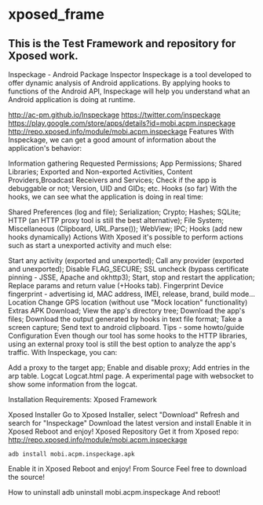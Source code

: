 # xposed_frame
This is the Test Framework and repository for Xposed work.
-------------------------------------------------------------
Inspeckage - Android Package Inspector
Inspeckage is a tool developed to offer dynamic analysis of Android applications. By applying hooks to functions of the Android API, Inspeckage will help you understand what an Android application is doing at runtime.

http://ac-pm.github.io/Inspeckage
https://twitter.com/inspeckage
https://play.google.com/store/apps/details?id=mobi.acpm.inspeckage
http://repo.xposed.info/module/mobi.acpm.inspeckage
Features
With Inspeckage, we can get a good amount of information about the application's behavior:

Information gathering
Requested Permissions;
App Permissions;
Shared Libraries;
Exported and Non-exported Activities, Content Providers,Broadcast Receivers and Services;
Check if the app is debuggable or not;
Version, UID and GIDs;
etc.
Hooks (so far)
With the hooks, we can see what the application is doing in real time:

Shared Preferences (log and file);
Serialization;
Crypto;
Hashes;
SQLite;
HTTP (an HTTP proxy tool is still the best alternative);
File System;
Miscellaneous (Clipboard, URL.Parse());
WebView;
IPC;
Hooks (add new hooks dynamically)
Actions
With Xposed it's possible to perform actions such as start a unexported activity and much else:

Start any activity (exported and unexported);
Call any provider (exported and unexported);
Disable FLAG_SECURE;
SSL uncheck (bypass certificate pinning - JSSE, Apache and okhttp3);
Start, stop and restart the application;
Replace params and return value (+Hooks tab).
Fingerprint
Device fingerprint - advertising id, MAC address, IMEI, release, brand, build mode...
Location
Change GPS location (without use "Mock location" functionality)
Extras
APK Download;
View the app's directory tree;
Download the app's files;
Download the output generated by hooks in text file format;
Take a screen capture;
Send text to android clipboard.
Tips - some howto/guide
Configuration
Even though our tool has some hooks to the HTTP libraries, using an external proxy tool is still the best option to analyze the app's traffic. With Inspeckage, you can:

Add a proxy to the target app;
Enable and disable proxy;
Add entries in the arp table.
Logcat
Logcat.html page. A experimental page with websocket to show some information from the logcat.

Installation
Requirements: Xposed Framework

Xposed Installer
Go to Xposed Installer, select "Download"
Refresh and search for "Inspeckage"
Download the latest version and install
Enable it in Xposed
Reboot and enjoy!
Xposed Repository
Get it from Xposed repo: http://repo.xposed.info/module/mobi.acpm.inspeckage

    adb install mobi.acpm.inspeckage.apk
Enable it in Xposed
Reboot and enjoy!
From Source
Feel free to download the source!

How to uninstall
    adb uninstall mobi.acpm.inspeckage
And reboot!
